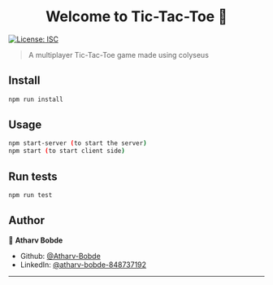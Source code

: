 <h1 align="center">Welcome to Tic-Tac-Toe 👋</h1>
<p>
  <a href="#" target="_blank">
    <img alt="License: ISC" src="https://img.shields.io/badge/License-ISC-yellow.svg" />
  </a>
</p>

> A multiplayer Tic-Tac-Toe game made using colyseus

## Install

```sh
npm run install
```

## Usage

```sh
npm start-server (to start the server)
npm start (to start client side)
```

## Run tests

```sh
npm run test
```

## Author

👤 **Atharv Bobde**

* Github: [@Atharv-Bobde](https://github.com/Atharv-Bobde)
* LinkedIn: [@atharv-bobde-848737192](https://linkedin.com/in/atharv-bobde-848737192)

***